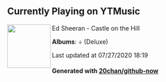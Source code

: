 ## Currently Playing on YTMusic

[<img align="left" width="100" src="https://lh3.googleusercontent.com/xpDEOr2TeqEn1QpXosXhqtj149FzNnTgAG3oqPnpTxTbQk-oceO90Sz4Axq0s4Jp_QLGQha_um6_EG3WGQ">](https://music.youtube.com/channel/UClmXPfaYhXOYsNn_QUyheWQ)

Ed Sheeran - Castle on the Hill

**Albums**: ÷ (Deluxe)

Last updated at 07/27/2020 18:19

#### Generated with [20chan/github-now](https://github.com/20chan/github-now)


<!--
**20chan/20chan** is a ✨ _special_ ✨ repository because its `README.md` (this file) appears on your GitHub profile.

Here are some ideas to get you started:

- 🔭 I’m currently working on ...
- 🌱 I’m currently learning ...
- 👯 I’m looking to collaborate on ...
- 🤔 I’m looking for help with ...
- 💬 Ask me about ...
- 📫 How to reach me: ...
- 😄 Pronouns: ...
- ⚡ Fun fact: ...
-->
